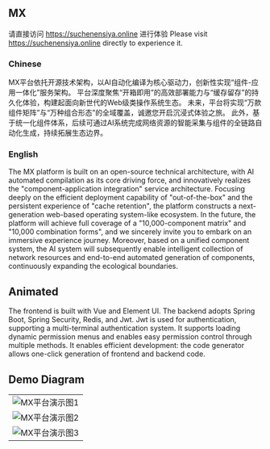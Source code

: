 ## MX

请直接访问 https://suchenensiya.online 进行体验 
Please visit https://suchenensiya.online directly to experience it.

### Chinese
MX平台依托开源技术架构，以AI自动化编译为核心驱动力，创新性实现“组件-应用一体化”服务架构。
平台深度聚焦“开箱即用”的高效部署能力与“缓存留存”的持久化体验，构建起面向新世代的Web级类操作系统生态。
未来，平台将实现“万款组件矩阵”与“万种组合形态”的全域覆盖，诚邀您开启沉浸式体验之旅。
此外，基于统一化组件体系，后续可通过AI系统完成网络资源的智能采集与组件的全链路自动化生成，持续拓展生态边界。

### English
The MX platform is built on an open-source technical architecture, 
with AI automated compilation as its core driving force, and innovatively realizes the "component-application integration" service architecture. 
Focusing deeply on the efficient deployment capability of "out-of-the-box" and the persistent experience of "cache retention", 
the platform constructs a next-generation web-based operating system-like ecosystem. 
In the future, the platform will achieve full coverage of a "10,000-component matrix" and "10,000 combination forms", and we sincerely invite you to embark on an immersive experience journey. Moreover, 
based on a unified component system, the AI system will subsequently enable intelligent collection of network resources and end-to-end automated generation of components, continuously expanding the ecological boundaries.


## Animated
The frontend is built with Vue and Element UI.
The backend adopts Spring Boot, Spring Security, Redis, and Jwt.
Jwt is used for authentication, supporting a multi-terminal authentication system.
It supports loading dynamic permission menus and enables easy permission control through multiple methods.
It enables efficient development: the code generator allows one-click generation of frontend and backend code.


## Demo Diagram
<table >
  <!-- border="0" 隐藏边框，width="100%" 占满容器，cellpadding="10" 给图片加内边距 -->
  <tr>
    <td align="center"> <!-- 单元格内容居中 -->
      <img src="https://newpandafamily.com/images/mx/mx1.png" alt="MX平台演示图1" style="max-width:100%; height:auto;">
      <!-- alt: 无障碍替代文本；style: 图片自适应容器，避免溢出 -->
    </td>
  </tr>
  <tr>
    <td align="center">
      <img src="https://newpandafamily.com/images/mx/mx2.png" alt="MX平台演示图2" style="max-width:100%; height:auto;">
    </td>
  </tr>
  <tr>
    <td align="center">
      <img src="https://newpandafamily.com/images/mx/mx3.png" alt="MX平台演示图3" style="max-width:100%; height:auto;">
    </td>
  </tr>
</table>
